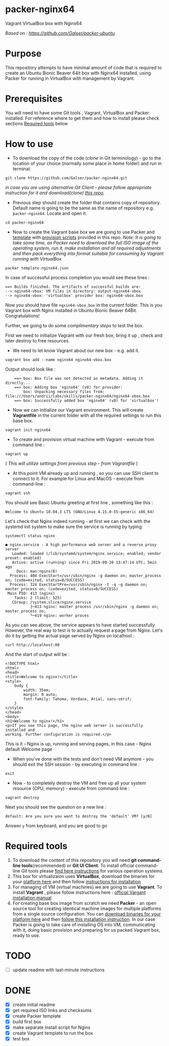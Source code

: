 # packer-nginx64
Vagrant VirtualBox box with Nginx64

*Based on : https://github.com/Galser/packer-ubuntu*

# Purpose 

This repository attempts to have minimal amount of code that is required to create an Ubuntu Bionic Beaver 64it box  with Nginx64 installed, using Packer for running in VirtualBox with management by Vagrant.

# Prerequisites

You will need to have some Git tools , Vagrant, VirtualBox and Packer installed.
For reference where to get them and how to install please check sections [Required tools](requiredtools) below

# How to use

- To download the copy of the code (*clone* in Git terminology) - go to the location of your choice (normally some place in home folder) and run in terminal:
 ```
 git clone https://github.com/Galser/packer-nginx64.git
 ```
 *in case you are using alternative Git Client - please follow appropriate instruction for it and download(*clone*) [this repo](https://github.com/Galser/packer-nginx64.git).*

- Previous step should create the folder that contains copy of repository. Default name is going to be the same as the name of repository e.g. `packer-nginx64`. Locate and open it.
 ```
 cd packer-nginx64
 ```
- Now to create the Vagrant base box we are going to use Packer and [template](templates.json) with [provision scripts](scripts) provided in this repo.
*Note: It is going to take some time, as Packer need to download the full ISO image of the operating system, run it, make installation and all required adjustments and then pack everything into format suitable for consuming by Vagrant running with VirtualBox*
 ```
 packer template-nginx64.json
 ```

In case of successful process completion you would see these lines :
 ```
 ==> Builds finished. The artifacts of successful builds are:
 --> nginx64-vbox: VM files in directory: output-nginx64-vbox
 --> nginx64-vbox: 'virtualbox' provider box: nginx64-vbox.box
 ```
Now you should have file `ngxin64-vbox.box` in the current folder. This is you Vagrant box with Nginx installed in Ubuntu Bionic Beaver 64Bit. Congratulations! 

Further, we going to do some *complimentary steps* to test the box. 

First we need  to initialize Vagrant with our fresh box, bring it up , check and later destroy to free resources.

- We need to let know Vagrant about our new box - e.g. add it. 
 ```
 vagrant box add --name nginx64 nginx64-vbox.box
 ```

Output should look like : 
```
    ==> box: Box file was not detected as metadata. Adding it directly...
    ==> box: Adding box 'nginx64' (v0) for provider: 
        box: Unpacking necessary files from: file:///Users/andrii/labs/skills/packer-nginx64/nginx64-vbox.box
    ==> box: Successfully added box 'nginx64' (v0) for 'virtualbox'! 
```
 
- Now we can initialize our Vagrant environment. This will create **Vagrantfile** in the current folder with all the required settings to run this base box. 
 ```
 vagrant init nginx64
 ```
 
- To create and provision virtual machine with Vagrant - execute from command line :
 ```
 vagrant up
 ```
 ( *This will utilize settings from previous step - from Vagrantfile* )

- At this point VM already up and running , so you can use SSH client to connect to it. For example for Linux and MacOS - execute from command-line : 
 ```
 vagrant ssh
 ```

You should see Basic Ubuntu greeting at first line , something like this : 
 ```
 Welcome to Ubuntu 18.04.3 LTS (GNU/Linux 4.15.0-55-generic x86_64)
 ```

Let's check that Nginx indeed running  - at first we can check with the systemd init system to make sure the service is running by typing:
 ```
 systemctl status nginx
 ```
 ```
 ● nginx.service - A high performance web server and a reverse proxy server
    Loaded: loaded (/lib/systemd/system/nginx.service; enabled; vendor preset: enabled)
    Active: active (running) since Fri 2019-09-20 13:47:14 UTC; 5min ago
      Docs: man:nginx(8)
   Process: 404 ExecStart=/usr/sbin/nginx -g daemon on; master_process on; (code=exited, status=0/SUCCESS)
   Process: 324 ExecStartPre=/usr/sbin/nginx -t -q -g daemon on; master_process on; (code=exited, status=0/SUCCESS)
  Main PID: 413 (nginx)
     Tasks: 2 (limit: 525)
    CGroup: /system.slice/nginx.service
            ├─413 nginx: master process /usr/sbin/nginx -g daemon on; master_process on;
            └─419 nginx: worker proces
 ```
As you can see above, the service appears to have started successfully. However, the real way to test is to actually request a page from Nginx.
Let's do it by getting the actual page served by Nginx on localhost :
 ```
 curl http://localhost:80
 ```
And the start of output will be :
 ```
 <!DOCTYPE html>
 <html>
 <head>
 <title>Welcome to nginx!</title>
 <style>
     body {
         width: 35em;
         margin: 0 auto;
         font-family: Tahoma, Verdana, Arial, sans-serif;
     }
 </style>
 </head>
 <body>
 <h1>Welcome to nginx!</h1>
 <p>If you see this page, the nginx web server is successfully installed and
 working. Further configuration is required.</p>
 ```
This is it - Nginx is up, running and serving pages, in this case - Nginx default Welcome page

- When you've done with the tests and don't need VM anymore - you should exit the SSH session - by executing in command line :
 ```
 exit
 ```

- Now - to completely destroy the VM and free up all your system resource (CPU, memory)  - execute from command line :
 ```
 vagrant destroy
 ``` 
 Next you should see the question on a new line :
 ```
 default: Are you sure you want to destroy the 'default' VM? [y/N]
 ```
 Answer `y` from keyboard, and you are good to go

# Required tools

1. To download the content of this repository you will need **git command-line tools**(recommended) or **Git UI Client**. To install official command-line Git tools please [find here instructions](https://git-scm.com/book/en/v2/Getting-Started-Installing-Git) for various operation systems. 
2. This box for virtualizaion uses **VirtualBox**, download the binaries for your [platform here](https://www.virtualbox.org/wiki/Downloads) and then follow [instructions for installation](https://www.virtualbox.org/manual/ch02.html)
3. For managing of VM (virtual machines) we are going to use **Vagrant**. To install **Vagrant** , please follow instructions here : [official Vargant installation manual](https://www.vagrantup.com/docs/installation/)
4. For creating base box image from scratch we need **Packer** - an open source tool for creating identical machine images for multiple platforms from a single source configuration.  You can [download binaries for your platform here](https://www.packer.io/downloads.html)  and then [follow this installation instruction](https://www.packer.io/intro/getting-started/install.html#precompiled-binaries).  In our case Packer is going to take care of installing OS into VM, communicating with it, doing basic provision and preparing for us packed Vagrant box, ready to use.


# TODO

- [ ] update readme with last-minute instructions

# DONE

- [X] create initial readme
- [x] get required ISO links and checksums
- [x] create Packer template
- [X] build first box
- [x] make separate install script for Nginx
- [x] create Vagrant template to run the box
- [x] test box

